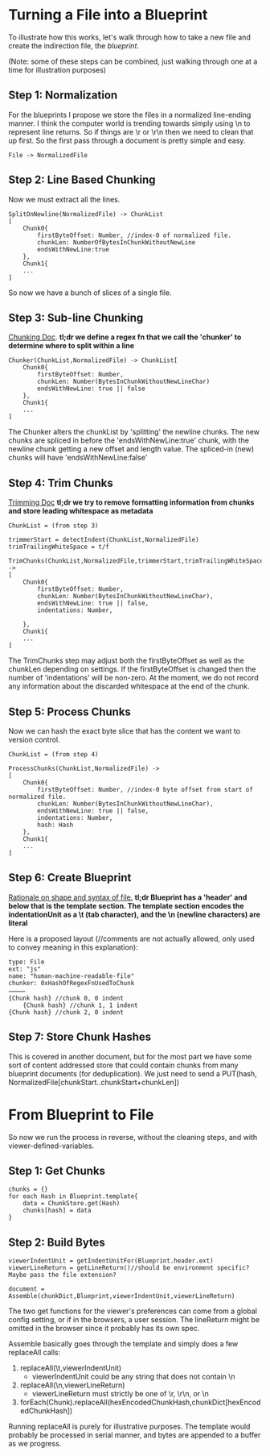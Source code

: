# Turning a File into a Blueprint
To illustrate how this works, let's walk through how to take a new file and create the indirection file, the *blueprint*.

(Note: some of these steps can be combined, just walking through one at a time for illustration purposes)
## Step 1: Normalization
For the blueprints I propose we store the files in a normalized line-ending manner. I think the computer world is trending towards simply using \n to represent line returns. So if things are \r or \r\n then we need to clean that up first. So the first pass through a document is pretty simple and easy.

```
File -> NormalizedFile
```
## Step 2: Line Based Chunking
Now we must extract all the lines.

```
SplitOnNewline(NormalizedFile) -> ChunkList
[
    Chunk0{
        firstByteOffset: Number, //index-0 of normalized file.
        chunkLen: NumberOfBytesInChunkWithoutNewLine
        endsWithNewLine:true
    },
    Chunk1{
    ...
]
```

So now we have a bunch of slices of a single file.
## Step 3: Sub-line Chunking
[Chunking Doc](./chunking.md). **tl;dr we define a regex fn that we call the 'chunker' to determine where to split within a line**

```
Chunker(ChunkList,NormalizedFile) -> ChunkList[
    Chunk0{
        firstByteOffset: Number,
        chunkLen: Number(BytesInChunkWithoutNewLineChar)
        endsWithNewLine: true || false
    },
    Chunk1{
    ...
]
```
The Chunker alters the chunkList by 'splitting' the newline chunks. The new chunks are spliced in before the 'endsWithNewLine:true' chunk, with the newline chunk getting a new offset and length value. The spliced-in (new) chunks will have 'endsWithNewLine:false'

## Step 4: Trim Chunks
[Trimming Doc](./trimming.md)  **tl;dr we try to remove formatting information from chunks and store leading whitespace as metadata**

```
ChunkList = (from step 3)

trimmerStart = detectIndent(ChunkList,NormalizedFile)
trimTrailingWhiteSpace = t/f

TrimChunks(ChunkList,NormalizedFile,trimmerStart,trimTrailingWhiteSpace) -> 
[
    Chunk0{
        firstByteOffset: Number,
        chunkLen: Number(BytesInChunkWithoutNewLineChar),
        endsWithNewLine: true || false,
        indentations: Number,

    },
    Chunk1{
    ...
]
```
The TrimChunks step may adjust both the firstByteOffset as well as the chunkLen depending on settings. If the firstByteOffset is changed then the number of 'indentations' will be non-zero. At the moment, we do not record any information about the discarded whitespace at the end of the chunk.

## Step 5: Process Chunks
Now we can hash the exact byte slice that has the content we want to version control.
```
ChunkList = (from step 4)

ProcessChunks(ChunkList,NormalizedFile) -> 
[
    Chunk0{
        firstByteOffset: Number, //index-0 byte offset from start of normalized file.
        chunkLen: Number(BytesInChunkWithoutNewLineChar),
        endsWithNewLine: true || false,
        indentations: Number,
        hash: Hash
    },
    Chunk1{
    ...
]
```

## Step 6: Create Blueprint
[Rationale on shape and syntax of file.](./blueprint_file.md) **tl;dr Blueprint has a 'header' and below that is the template section. The template section encodes the indentationUnit as a \t (tab character), and the \n (newline characters) are literal**

Here is a proposed layout (//comments are not actually allowed, only used to convey meaning in this explanation):
```
type: File
ext: "js"
name: "human-machine-readable-file"
chunker: 0xHashOfRegexFnUsedToChunk
⸻
{Chunk hash} //chunk 0, 0 indent
	{Chunk hash} //chunk 1, 1 indent
{Chunk hash} //chunk 2, 0 indent
```
## Step 7: Store Chunk Hashes
This is covered in another document, but for the most part we have some sort of content addressed store that could contain chunks from many blueprint documents (for deduplication). We just need to send a PUT(hash, NormalizedFile\[chunkStart..chunkStart+chunkLen])

# From Blueprint to File
So now we run the process in reverse, without the cleaning steps, and with viewer-defined-variables.

## Step 1: Get Chunks
```
chunks = {}
for each Hash in Blueprint.template{
    data = ChunkStore.get(Hash)
    chunks[hash] = data
}
```
## Step 2: Build Bytes
```
viewerIndentUnit = getIndentUnitFor(Blueprint.header.ext)
viewerLineReturn = getLineReturn()//should be environment specific? Maybe pass the file extension?

document = Assemble(chunkDict,Blueprint,viewerIndentUnit,viewerLineReturn)
```
The two get functions for the viewer's preferences can come from a global config setting, or if in the browsers, a user session. The lineReturn might be omitted in the browser since it probably has its own spec.

Assemble basically goes through the template and simply does a few replaceAll calls:
1. replaceAll(\t,viewerIndentUnit)
    - viewerIndentUnit could be any string that does not contain \n
2. replaceAll(\n,viewerLineReturn)
    - viewerLineReturn must strictly be one of \r, \r\n, or \n
3. forEach(Chunk).replaceAll(hexEncodedChunkHash,chunkDict\[hexEncodedChunkHash])

Running replaceAll is purely for illustrative purposes. The template would probably be processed in serial manner, and bytes are appended to a buffer as we progress.

